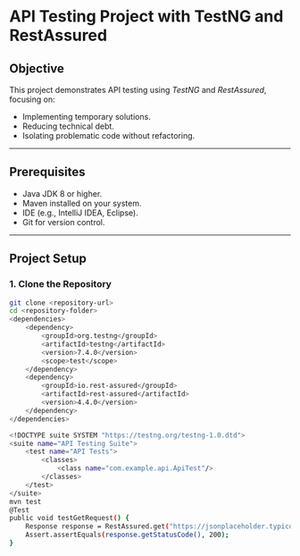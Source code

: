 # API Testing Project with TestNG and RestAssured

## Objective
This project demonstrates API testing using *TestNG* and *RestAssured*, focusing on:
- Implementing temporary solutions.
- Reducing technical debt.
- Isolating problematic code without refactoring.

---

## Prerequisites
- Java JDK 8 or higher.
- Maven installed on your system.
- IDE (e.g., IntelliJ IDEA, Eclipse).
- Git for version control.

---

## Project Setup

### 1. Clone the Repository
```bash
git clone <repository-url>
cd <repository-folder>
<dependencies>
    <dependency>
        <groupId>org.testng</groupId>
        <artifactId>testng</artifactId>
        <version>7.4.0</version>
        <scope>test</scope>
    </dependency>
    <dependency>
        <groupId>io.rest-assured</groupId>
        <artifactId>rest-assured</artifactId>
        <version>4.4.0</version>
    </dependency>
</dependencies>

<!DOCTYPE suite SYSTEM "https://testng.org/testng-1.0.dtd">
<suite name="API Testing Suite">
    <test name="API Tests">
        <classes>
            <class name="com.example.api.ApiTest"/>
        </classes>
    </test>
</suite>
mvn test
@Test
public void testGetRequest() {
    Response response = RestAssured.get("https://jsonplaceholder.typicode.com/posts/1");
    Assert.assertEquals(response.getStatusCode(), 200);
}
